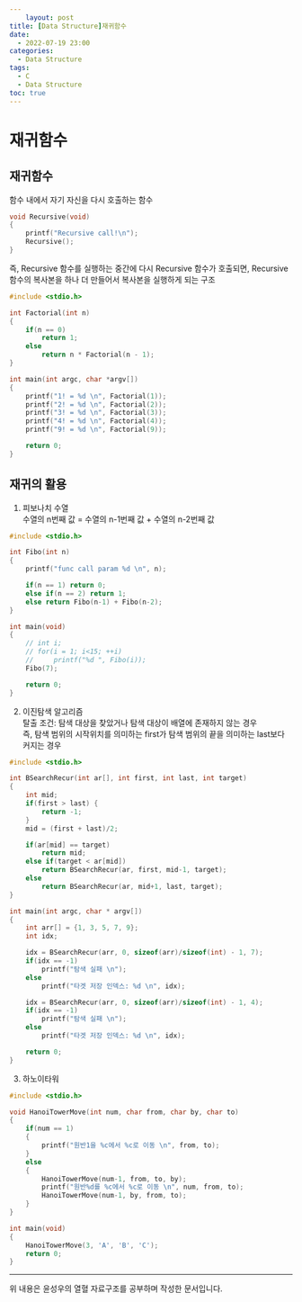 ```yaml
---
    layout: post
title: [Data Structure]재귀함수
date:
  - 2022-07-19 23:00
categories:
  - Data Structure
tags:
  - C
  - Data Structure
toc: true
---
```


# 재귀함수

## 재귀함수

함수 내에서 자기 자신을 다시 호출하는 함수

```C
void Recursive(void)
{
	printf("Recursive call!\n");
	Recursive();
}
```

즉, Recursive 함수를 실행하는 중간에 다시 Recursive 함수가 호출되면, Recursive 함수의 복사본을 하나 더 만들어서 복사본을 실행하게 되는 구조

```C
#include <stdio.h>

int Factorial(int n)
{
    if(n == 0)
        return 1;
    else
        return n * Factorial(n - 1);
}

int main(int argc, char *argv[])
{
    printf("1! = %d \n", Factorial(1));
    printf("2! = %d \n", Factorial(2));
    printf("3! = %d \n", Factorial(3));
    printf("4! = %d \n", Factorial(4));
    printf("9! = %d \n", Factorial(9));

    return 0;
}
```

## 재귀의 활용

1. 피보나치 수열 \
   수열의 n번째 값 = 수열의 n-1번째 값 + 수열의 n-2번째 값

```C
#include <stdio.h>

int Fibo(int n)
{
    printf("func call param %d \n", n);

    if(n == 1) return 0;
    else if(n == 2) return 1;
    else return Fibo(n-1) + Fibo(n-2);
}

int main(void)
{
    // int i;
    // for(i = 1; i<15; ++i)
    //     printf("%d ", Fibo(i));
    Fibo(7);

    return 0;
}
```

2. 이진탐색 알고리즘 \
   탈출 조건: 탐색 대상을 찾았거나 탐색 대상이 배열에 존재하지 않는 경우 \
   즉, 탐색 범위의 시작위치를 의미하는 first가 탐색 범위의 끝을 의미하는 last보다 커지는 경우

```C
#include <stdio.h>

int BSearchRecur(int ar[], int first, int last, int target)
{
    int mid;
    if(first > last) {
        return -1;
    }
    mid = (first + last)/2;

    if(ar[mid] == target)
        return mid;
    else if(target < ar[mid])
        return BSearchRecur(ar, first, mid-1, target);
    else
        return BSearchRecur(ar, mid+1, last, target);
}

int main(int argc, char * argv[])
{
    int arr[] = {1, 3, 5, 7, 9};
    int idx;

    idx = BSearchRecur(arr, 0, sizeof(arr)/sizeof(int) - 1, 7);
    if(idx == -1)
        printf("탐색 실패 \n");
    else
        printf("타겟 저장 인덱스: %d \n", idx);

    idx = BSearchRecur(arr, 0, sizeof(arr)/sizeof(int) - 1, 4);
    if(idx == -1)
        printf("탐색 실패 \n");
    else
        printf("타겟 저장 인덱스: %d \n", idx);

    return 0;
}
```

3. 하노이타워

```C
#include <stdio.h>

void HanoiTowerMove(int num, char from, char by, char to)
{
    if(num == 1)
    {
        printf("원반1을 %c에서 %c로 이동 \n", from, to);
    }
    else
    {
        HanoiTowerMove(num-1, from, to, by);
        printf("원반%d를 %c에서 %c로 이동 \n", num, from, to);
        HanoiTowerMove(num-1, by, from, to);
    }
}

int main(void)
{
    HanoiTowerMove(3, 'A', 'B', 'C');
    return 0;
}
```

---

위 내용은 윤성우의 열혈 자료구조를 공부하며 작성한 문서입니다.
